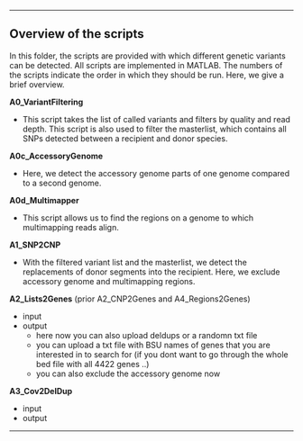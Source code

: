 
---------------------------------------------------
## Overview of the scripts 
In this folder, the scripts are provided with which different genetic variants can be detected. All scripts are implemented in MATLAB. The numbers of the scripts indicate the order in which they should be run. Here, we give a brief overview.

**A0_VariantFiltering**
- This script takes the list of called variants and filters by quality and read depth. This script is also used to filter the masterlist, which contains all SNPs detected between a recipient and donor species.

**A0c_AccessoryGenome**
- Here, we detect the accessory genome parts of one genome compared to a second genome.

**A0d_Multimapper**
- This script allows us to find the regions on a genome to which multimapping reads align.

**A1_SNP2CNP** 
- With the filtered variant list and the masterlist, we detect the replacements of donor segments into the recipient. Here, we exclude accessory genome and multimapping regions.

**A2_Lists2Genes** (prior A2_CNP2Genes and A4_Regions2Genes)
- input
- output
  - here now you can also upload deldups or a randomn txt file 
  - you can upload a txt file with BSU names of genes that you are interested in to search for (if you dont want to go through the whole bed file with all 4422 genes ..)
  - you can also exclude the accessory genome now
 
**A3_Cov2DelDup** 
- input
- output

---------------------------------------------------
